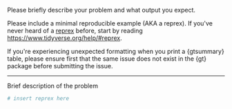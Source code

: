 Please briefly describe your problem and what output you expect.

Please include a minimal reproducible example (AKA a reprex). If you've never heard of a [reprex](https://reprex.tidyverse.org/) before, start by reading <https://www.tidyverse.org/help/#reprex>.

If you're experiencing unexpected formatting when you print a {gtsummary} table, please ensure first that the same issue does not exist in the {gt} package before submitting the issue.

---

Brief description of the problem

```r
# insert reprex here
```
